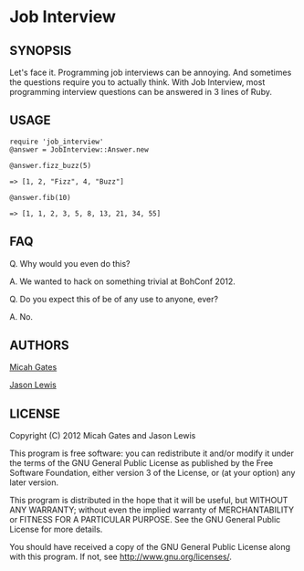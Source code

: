 # Job Interview

## SYNOPSIS

Let's face it. Programming job interviews can be annoying. And sometimes the questions require you to actually think. With Job Interview, most programming interview questions can be answered in 3 lines of Ruby.

## USAGE

    require 'job_interview'
    @answer = JobInterview::Answer.new
    
    @answer.fizz_buzz(5)
    
    => [1, 2, "Fizz", 4, "Buzz"]
    
    @answer.fib(10)
    
    => [1, 1, 2, 3, 5, 8, 13, 21, 34, 55]

## FAQ

  Q. Why would you even do this?
  
  A. We wanted to hack on something trivial at BohConf 2012. 
  
  Q. Do you expect this of be of any use to anyone, ever?
  
  A. No.

## AUTHORS

[Micah Gates](https://github.com/mgates)

[Jason Lewis](https://github.com/canweriotnow)

## LICENSE


Copyright (C) 2012 Micah Gates and Jason Lewis

This program is free software: you can redistribute it and/or modify
it under the terms of the GNU General Public License as published by
the Free Software Foundation, either version 3 of the License, or
(at your option) any later version.

This program is distributed in the hope that it will be useful,
but WITHOUT ANY WARRANTY; without even the implied warranty of
MERCHANTABILITY or FITNESS FOR A PARTICULAR PURPOSE.  See the
GNU General Public License for more details.

You should have received a copy of the GNU General Public License
along with this program.  If not, see <http://www.gnu.org/licenses/>.